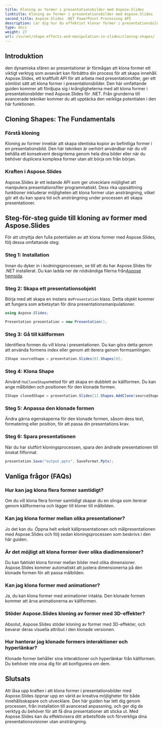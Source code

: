 ```yaml
---
title: Kloning av former i presentationsbilder med Aspose.Slides
linktitle: Kloning av former i presentationsbilder med Aspose.Slides
second_title: Aspose.Slides .NET PowerPoint Processing API
description: Lär dig hur du effektivt klonar former i presentationsbilder med Aspose.Slides API. Skapa dynamiska presentationer med lätthet. Utforska steg-för-steg-guiden, vanliga frågor och mer.
type: docs
weight: 27
url: /sv/net/shape-effects-and-manipulation-in-slides/cloning-shapes/
---
```


## Introduktion

den dynamiska sfären av presentationer är förmågan att klona former ett viktigt verktyg som avsevärt kan förbättra din process för att skapa innehåll. Aspose.Slides, ett kraftfullt API för att arbeta med presentationsfiler, ger ett sömlöst sätt att klona former i presentationsbilder. Den här omfattande guiden kommer att fördjupa sig i krångligheterna med att klona former i presentationsbilder med Aspose.Slides för .NET. Från grunderna till avancerade tekniker kommer du att upptäcka den verkliga potentialen i den här funktionen.

## Cloning Shapes: The Fundamentals

### Förstå kloning

Kloning av former innebär att skapa identiska kopior av befintliga former i en presentationsbild. Den här tekniken är oerhört användbar när du vill behålla ett konsekvent designtema genom hela dina bilder eller när du behöver duplicera komplexa former utan att börja om från början.

### Kraften i Aspose.Slides

Aspose.Slides är ett ledande API som ger utvecklare möjlighet att manipulera presentationsfiler programmatiskt. Dess rika uppsättning funktioner inkluderar möjligheten att klona former utan ansträngning, vilket gör att du kan spara tid och ansträngning under processen att skapa presentationer.

## Steg-för-steg guide till kloning av former med Aspose.Slides

För att utnyttja den fulla potentialen av att klona former med Aspose.Slides, följ dessa omfattande steg:

### Steg 1: Installation

 Innan du dyker in i kodningsprocessen, se till att du har Aspose.Slides för .NET installerat. Du kan ladda ner de nödvändiga filerna från[Aspose hemsida](https://releases.aspose.com/slides/net/).

### Steg 2: Skapa ett presentationsobjekt

 Börja med att skapa en instans av`Presentation` klass. Detta objekt kommer att fungera som arbetsytan för dina presentationsmanipulationer.

```csharp
using Aspose.Slides;

Presentation presentation = new Presentation();
```

### Steg 3: Gå till källformen

Identifiera formen du vill klona i presentationen. Du kan göra detta genom att använda formens index eller genom att iterera genom formsamlingen.

```csharp
IShape sourceShape = presentation.Slides[0].Shapes[0];
```

### Steg 4: Klona Shape

 Använd nu`CloneShape`metod för att skapa en dubblett av källformen. Du kan ange målbilden och positionen för den klonade formen.

```csharp
IShape clonedShape = presentation.Slides[1].Shapes.AddClone(sourceShape, x, y, width, height);
```

### Steg 5: Anpassa den klonade formen

Ändra gärna egenskaperna för den klonade formen, såsom dess text, formatering eller position, för att passa din presentations krav.

### Steg 6: Spara presentationen

När du har slutfört kloningsprocessen, spara den ändrade presentationen till önskat filformat.

```csharp
presentation.Save("output.pptx", SaveFormat.Pptx);
```

## Vanliga frågor (FAQs)

### Hur kan jag klona flera former samtidigt?

Om du vill klona flera former samtidigt skapar du en slinga som itererar genom källformerna och lägger till kloner till målbilden.

### Kan jag klona former mellan olika presentationer?

Jo det kan du. Öppna helt enkelt källpresentationen och målpresentationen med Aspose.Slides och följ sedan kloningsprocessen som beskrivs i den här guiden.

### Är det möjligt att klona former över olika diadimensioner?

Du kan faktiskt klona former mellan bilder med olika dimensioner. Aspose.Slides kommer automatiskt att justera dimensionerna på den klonade formen för att passa målbilden.

### Kan jag klona former med animationer?

Ja, du kan klona former med animationer intakta. Den klonade formen kommer att ärva animationerna av källformen.

### Stöder Aspose.Slides kloning av former med 3D-effekter?

Absolut, Aspose.Slides stöder kloning av former med 3D-effekter, och bevarar deras visuella attribut i den klonade versionen.

### Hur hanterar jag klonade formers interaktioner och hyperlänkar?

Klonade former behåller sina interaktioner och hyperlänkar från källformen. Du behöver inte oroa dig för att konfigurera om dem.

## Slutsats

Att låsa upp kraften i att klona former i presentationsbilder med Aspose.Slides öppnar upp en värld av kreativa möjligheter för både innehållsskapare och utvecklare. Den här guiden har lett dig genom processen, från installation till avancerad anpassning, och ger dig de verktyg du behöver för att få dina presentationer att sticka ut. Med Aspose.Slides kan du effektivisera ditt arbetsflöde och förverkliga dina presentationsvisioner utan ansträngning.